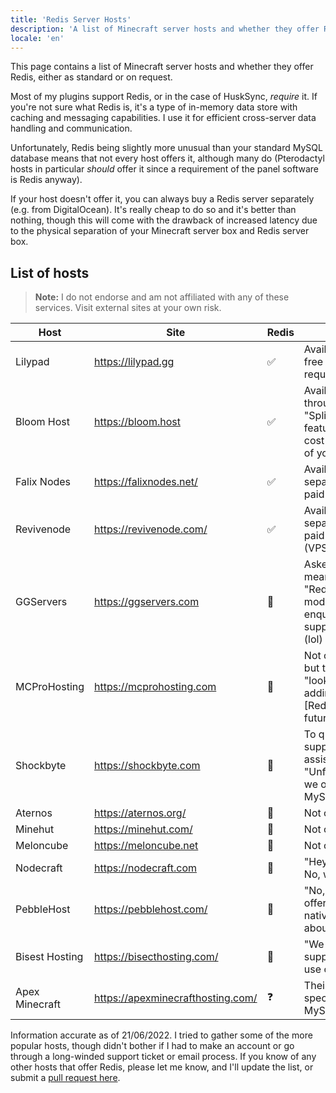 ```yaml
---
title: 'Redis Server Hosts'
description: 'A list of Minecraft server hosts and whether they offer Redis, either as standard or on request.'
locale: 'en'
---
```


This page contains a list of Minecraft server hosts and whether they offer Redis, either as standard or on request.

Most of my plugins support Redis, or in the case of HuskSync, _require_ it. If you're not sure what Redis is, it's a type of in-memory data store with caching and messaging capabilities. I use it for efficient cross-server data handling and communication.

Unfortunately, Redis being slightly more unusual than your standard MySQL database means that not every host offers it, although many do (Pterodactyl hosts in particular _should_ offer it since a requirement of the panel software is Redis anyway).

If your host doesn't offer it, you can always buy a Redis server separately (e.g. from DigitalOcean). It's really cheap to do so and it's better than nothing, though this will come with the drawback of increased latency due to the physical separation of your Minecraft server box and Redis server box.

## List of hosts
> **Note:** I do not endorse and am not affiliated with any of these services. Visit external sites at your own risk.

| Host           | Site                              | Redis | Notes                                                                               |
|----------------|-----------------------------------|-------|-------------------------------------------------------------------------------------|
| Lilypad        | https://lilypad.gg                | ✅    | Available for free upon request                                                     |
| Bloom Host     | https://bloom.host                | ✅    | Available through their "Split servers" feature at the cost of some of your RAM     |
| Falix Nodes    | https://falixnodes.net/           | ✅    | Available separately as a paid service.                                             |
| Revivenode     | https://revivenode.com/           | ✅    | Available separately as a paid service (VPS).                                             | 
| GGServers      | https://ggservers.com             | 🚫    | Asked me if I meant the "Rediscovered mod" when I enquired their support chat (lol) |
| MCProHosting   | https://mcprohosting.com          | 🚫    | Not currently, but they're "looking into adding" \[Redis\] "in the future"          |
| Shockbyte      | https://shockbyte.com             | 🚫    | To quote their support assistant; "Unfortunately, we only MySQL \[sic\]."           |
| Aternos        | https://aternos.org/              | 🚫    | Not offered                                                                         |
| Minehut        | https://minehut.com/              | 🚫    | Not offered                                                                         |
| Meloncube      | https://meloncube.net             | 🚫    | Not offered                                                                         |
| Nodecraft      | https://nodecraft.com             | 🚫    | "Hey there! No, we do not"                                                          |
| PebbleHost     | https://pebblehost.com/           | 🚫    | "No, we do not offer redis natively, sorry about that."                             |
| Bisest Hosting | https://bisecthosting.com/        | 🚫    | "We do not support the use of Redis."                                               |
| Apex Minecraft | https://apexminecrafthosting.com/ | ❓    | Their [FAQ](https://apexminecrafthosting.com/faq/) only specifies MySQL             |


Information accurate as of 21/06/2022. I tried to gather some of the more popular hosts, though didn't bother if I had to make an account or go through a long-winded support ticket or email process. If you know of any other hosts that offer Redis, please let me know, and I'll update the list, or submit a [pull request here](https://github.com/WiIIiam278/flesh/pulls).
